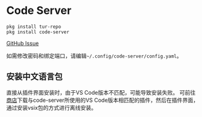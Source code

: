 # Code Server

```shell
pkg install tur-repo
pkg install code-server
```

[GitHub Issue](https://github.com/coder/code-server/issues/5745)

如需修改密码和绑定端口，请编辑`~/.config/code-server/config.yaml`。

## 安装中文语言包
直接从插件界面安装时，由于VS Code版本不匹配，可能导致安装失败。
可前往[商店](https://marketplace.visualstudio.com/_apis/public/gallery/publishers/MS-CEINTL/vsextensions/vscode-language-pack-zh-hans/1.72.10050946/vspackage)下载与code-server所使用的VS Code版本相匹配的插件，然后在插件界面，通过安装vsix包的方式进行离线安装。